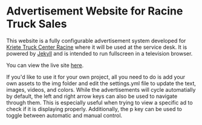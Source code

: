 # Advertisement Website for Racine Truck Sales

This website is a fully configurable advertisement system developed for [Kriete Truck Center Racine](http://www.volvotrucks.com/dealers-vtna/en-us/milwaukeetruck/Pages/index.aspx) where it will be used at the service desk. It is powered by [Jekyll](https://jekyllrb.com/) and is intended to run fullscreen in a television browser.

You can view the live site [here](http://literacyfanatic.github.io/TruckAdvertisements/).

If you'd like to use it for your own project, all you need to do is add your own assets to the img folder and edit the settings.yml file to update the text, images, videos, and colors. While the advertisements will cycle automatially by default, the left and right arrow keys can also be used to navigate through them. This is especially useful when trying to view a specific ad to check if it is displaying properly. Additionally, the p key can be used to toggle between automatic and manual control.
